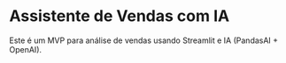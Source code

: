 # Assistente de Vendas com IA

Este é um MVP para análise de vendas usando Streamlit e IA (PandasAI + OpenAI).

